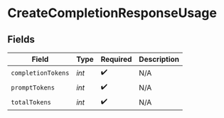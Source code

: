 # CreateCompletionResponseUsage


## Fields

| Field              | Type               | Required           | Description        |
| ------------------ | ------------------ | ------------------ | ------------------ |
| `completionTokens` | *int*              | :heavy_check_mark: | N/A                |
| `promptTokens`     | *int*              | :heavy_check_mark: | N/A                |
| `totalTokens`      | *int*              | :heavy_check_mark: | N/A                |